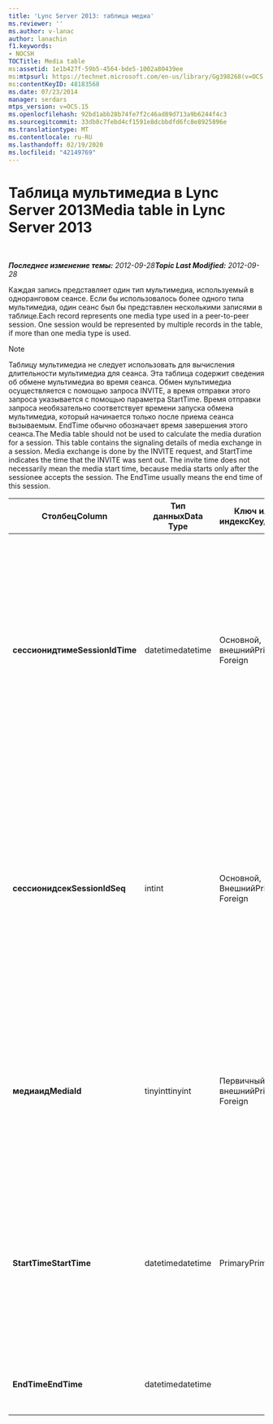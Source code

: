```yaml
---
title: 'Lync Server 2013: таблица медиа'
ms.reviewer: ''
ms.author: v-lanac
author: lanachin
f1.keywords:
- NOCSH
TOCTitle: Media table
ms:assetid: 1e1b427f-59b5-4564-bde5-1002a80439ee
ms:mtpsurl: https://technet.microsoft.com/en-us/library/Gg398268(v=OCS.15)
ms:contentKeyID: 48183568
ms.date: 07/23/2014
manager: serdars
mtps_version: v=OCS.15
ms.openlocfilehash: 92bd1abb28b74fe7f2c46ad89d713a9b6244f4c3
ms.sourcegitcommit: 33db8c7febd4cf1591e8dcbbdfd6fc8e8925896e
ms.translationtype: MT
ms.contentlocale: ru-RU
ms.lasthandoff: 02/19/2020
ms.locfileid: "42149769"
---
```

<div data-xmlns="http://www.w3.org/1999/xhtml">

<div class="topic" data-xmlns="http://www.w3.org/1999/xhtml" data-msxsl="urn:schemas-microsoft-com:xslt" data-cs="http://msdn.microsoft.com/">

<div data-asp="https://msdn2.microsoft.com/asp">

# <a name="media-table-in-lync-server-2013"></a><span data-ttu-id="9a7bb-102">Таблица мультимедиа в Lync Server 2013</span><span class="sxs-lookup"><span data-stu-id="9a7bb-102">Media table in Lync Server 2013</span></span>

</div>

<div id="mainSection">

<div id="mainBody">

<span> </span>

<span data-ttu-id="9a7bb-103">_**Последнее изменение темы:** 2012-09-28_</span><span class="sxs-lookup"><span data-stu-id="9a7bb-103">_**Topic Last Modified:** 2012-09-28_</span></span>

<span data-ttu-id="9a7bb-p101">Каждая запись представляет один тип мультимедиа, используемый в одноранговом сеансе. Если бы использовалось более одного типа мультимедиа, один сеанс был бы представлен несколькими записями в таблице.</span><span class="sxs-lookup"><span data-stu-id="9a7bb-p101">Each record represents one media type used in a peer-to-peer session. One session would be represented by multiple records in the table, if more than one media type is used.</span></span>

<div>


> [!NOTE]  
> <span data-ttu-id="9a7bb-p102">Таблицу мультимедиа не следует использовать для вычисления длительности мультимедиа для сеанса. Эта таблица содержит сведения об обмене мультимедиа во время сеанса. Обмен мультимедиа осуществляется с помощью запроса INVITE, а время отправки этого  запроса указывается с помощью параметра StartTime. Время отправки запроса необязательно соответствует времени запуска обмена мультимедиа, который начинается только после приема сеанса вызываемым. EndTime обычно обозначает время завершения этого сеанса.</span><span class="sxs-lookup"><span data-stu-id="9a7bb-p102">The Media table should not be used to calculate the media duration for a session. This table contains the signaling details of media exchange in a session. Media exchange is done by the INVITE request, and StartTime indicates the time that the INVITE was sent out. The invite time does not necessarily mean the media start time, because media starts only after the sessionee accepts the session. The EndTime usually means the end time of this session.</span></span>



</div>


<table>
<colgroup>
<col style="width: 25%" />
<col style="width: 25%" />
<col style="width: 25%" />
<col style="width: 25%" />
</colgroup>
<thead>
<tr class="header">
<th><span data-ttu-id="9a7bb-110">Столбец</span><span class="sxs-lookup"><span data-stu-id="9a7bb-110">Column</span></span></th>
<th><span data-ttu-id="9a7bb-111">Тип данных</span><span class="sxs-lookup"><span data-stu-id="9a7bb-111">Data Type</span></span></th>
<th><span data-ttu-id="9a7bb-112">Ключ или индекс</span><span class="sxs-lookup"><span data-stu-id="9a7bb-112">Key/Index</span></span></th>
<th><span data-ttu-id="9a7bb-113">Сведения</span><span class="sxs-lookup"><span data-stu-id="9a7bb-113">Details</span></span></th>
</tr>
</thead>
<tbody>
<tr class="odd">
<td><p><span data-ttu-id="9a7bb-114"><strong>сессионидтиме</strong></span><span class="sxs-lookup"><span data-stu-id="9a7bb-114"><strong>SessionIdTime</strong></span></span></p></td>
<td><p><span data-ttu-id="9a7bb-115">datetime</span><span class="sxs-lookup"><span data-stu-id="9a7bb-115">datetime</span></span></p></td>
<td><p><span data-ttu-id="9a7bb-116">Основной, внешний</span><span class="sxs-lookup"><span data-stu-id="9a7bb-116">Primary, Foreign</span></span></p></td>
<td><p><span data-ttu-id="9a7bb-117">Время запроса сеанса.</span><span class="sxs-lookup"><span data-stu-id="9a7bb-117">Time of session request.</span></span> <span data-ttu-id="9a7bb-118">В сочетании с параметром <strong>SessionIdSeq</strong> определяет сеанс уникальным образом.</span><span class="sxs-lookup"><span data-stu-id="9a7bb-118">Used in conjunction with <strong>SessionIdSeq</strong> to uniquely identify a session.</span></span> <span data-ttu-id="9a7bb-119">Дополнительные сведения см. <a href="lync-server-2013-dialogs-table.md">в таблице диалоговых окон в Lync Server 2013</a> .</span><span class="sxs-lookup"><span data-stu-id="9a7bb-119">See the <a href="lync-server-2013-dialogs-table.md">Dialogs table in Lync Server 2013</a> for more information.</span></span></p></td>
</tr>
<tr class="even">
<td><p><span data-ttu-id="9a7bb-120"><strong>сессионидсек</strong></span><span class="sxs-lookup"><span data-stu-id="9a7bb-120"><strong>SessionIdSeq</strong></span></span></p></td>
<td><p><span data-ttu-id="9a7bb-121">int</span><span class="sxs-lookup"><span data-stu-id="9a7bb-121">int</span></span></p></td>
<td><p><span data-ttu-id="9a7bb-122">Основной, Внешний</span><span class="sxs-lookup"><span data-stu-id="9a7bb-122">Primary, Foreign</span></span></p></td>
<td><p><span data-ttu-id="9a7bb-123">Идентификатор для идентификации сеанса.</span><span class="sxs-lookup"><span data-stu-id="9a7bb-123">ID number to identify the session.</span></span> <span data-ttu-id="9a7bb-124">В сочетании с параметром <strong>SessionIdTime</strong> определяет сеанс уникальным образом.</span><span class="sxs-lookup"><span data-stu-id="9a7bb-124">Used in conjunction with <strong>SessionIdTime</strong> to uniquely identify a session.</span></span> <span data-ttu-id="9a7bb-125">Дополнительные сведения см. <a href="lync-server-2013-dialogs-table.md">в таблице диалоговых окон в Lync Server 2013</a> .</span><span class="sxs-lookup"><span data-stu-id="9a7bb-125">See the <a href="lync-server-2013-dialogs-table.md">Dialogs table in Lync Server 2013</a> for more information.</span></span></p></td>
</tr>
<tr class="odd">
<td><p><span data-ttu-id="9a7bb-126"><strong>медиаид</strong></span><span class="sxs-lookup"><span data-stu-id="9a7bb-126"><strong>MediaId</strong></span></span></p></td>
<td><p><span data-ttu-id="9a7bb-127">tinyint</span><span class="sxs-lookup"><span data-stu-id="9a7bb-127">tinyint</span></span></p></td>
<td><p><span data-ttu-id="9a7bb-128">Первичный, внешний</span><span class="sxs-lookup"><span data-stu-id="9a7bb-128">Primary, Foreign</span></span></p></td>
<td><p><span data-ttu-id="9a7bb-129">Уникальный номер, идентифицирующий этот тип мультимедиа.</span><span class="sxs-lookup"><span data-stu-id="9a7bb-129">Unique number identifying this media type.</span></span> <span data-ttu-id="9a7bb-130">Дополнительные сведения см. <a href="lync-server-2013-medialist-table.md">в таблице таблица medialist в Lync Server 2013</a> .</span><span class="sxs-lookup"><span data-stu-id="9a7bb-130">See the <a href="lync-server-2013-medialist-table.md">MediaList table in Lync Server 2013</a> for more information.</span></span></p></td>
</tr>
<tr class="even">
<td><p><span data-ttu-id="9a7bb-131"><strong>StartTime</strong></span><span class="sxs-lookup"><span data-stu-id="9a7bb-131"><strong>StartTime</strong></span></span></p></td>
<td><p><span data-ttu-id="9a7bb-132">datetime</span><span class="sxs-lookup"><span data-stu-id="9a7bb-132">datetime</span></span></p></td>
<td><p><span data-ttu-id="9a7bb-133">Primary</span><span class="sxs-lookup"><span data-stu-id="9a7bb-133">Primary</span></span></p></td>
<td><p><span data-ttu-id="9a7bb-p106">Время отправки запроса мультимедиа, а не фактическое время начала обмена мультимедиа. <strong>StartTime</strong> включает в себя время настройки сеанса.</span><span class="sxs-lookup"><span data-stu-id="9a7bb-p106">This is the time that a media request was sent out, not the real media start time. <strong>StartTime</strong> includes the session setup time.</span></span></p></td>
</tr>
<tr class="odd">
<td><p><span data-ttu-id="9a7bb-136"><strong>EndTime</strong></span><span class="sxs-lookup"><span data-stu-id="9a7bb-136"><strong>EndTime</strong></span></span></p></td>
<td><p><span data-ttu-id="9a7bb-137">datetime</span><span class="sxs-lookup"><span data-stu-id="9a7bb-137">datetime</span></span></p></td>
<td></td>
<td><p><span data-ttu-id="9a7bb-138">Время завершения этого сеанса.</span><span class="sxs-lookup"><span data-stu-id="9a7bb-138">This is the end time of the session.</span></span></p></td>
</tr>
</tbody>
</table>


</div>

<span> </span>

</div>

</div>

</div>

